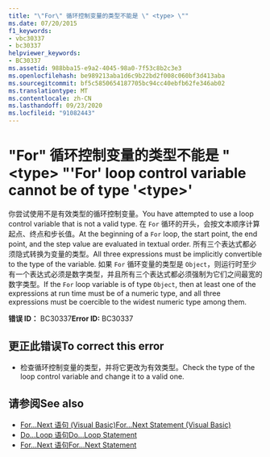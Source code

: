 ```yaml
---
title: "\"For\" 循环控制变量的类型不能是 \" <type> \""
ms.date: 07/20/2015
f1_keywords:
- vbc30337
- bc30337
helpviewer_keywords:
- BC30337
ms.assetid: 988bba15-e9a2-4045-98a0-7f53c8b2c3e3
ms.openlocfilehash: be989213aba1d6c9b22bd2f008c060bf3d413aba
ms.sourcegitcommit: bf5c5850654187705bc94cc40ebfb62fe346ab02
ms.translationtype: MT
ms.contentlocale: zh-CN
ms.lasthandoff: 09/23/2020
ms.locfileid: "91082443"
---
```

# <a name="for-loop-control-variable-cannot-be-of-type-type"></a><span data-ttu-id="2b66a-102">"For" 循环控制变量的类型不能是 " \<type> "</span><span class="sxs-lookup"><span data-stu-id="2b66a-102">'For' loop control variable cannot be of type '\<type>'</span></span>

<span data-ttu-id="2b66a-103">你尝试使用不是有效类型的循环控制变量。</span><span class="sxs-lookup"><span data-stu-id="2b66a-103">You have attempted to use a loop control variable that is not a valid type.</span></span> <span data-ttu-id="2b66a-104">在 `For` 循环的开头，会按文本顺序计算起点、终点和步长值。</span><span class="sxs-lookup"><span data-stu-id="2b66a-104">At the beginning of a `For` loop, the start point, the end point, and the step value are evaluated in textual order.</span></span> <span data-ttu-id="2b66a-105">所有三个表达式都必须隐式转换为变量的类型。</span><span class="sxs-lookup"><span data-stu-id="2b66a-105">All three expressions must be implicitly convertible to the type of the variable.</span></span> <span data-ttu-id="2b66a-106">如果 `For` 循环变量的类型是 `Object`，则运行时至少有一个表达式必须是数字类型，并且所有三个表达式都必须强制为它们之间最宽的数字类型。</span><span class="sxs-lookup"><span data-stu-id="2b66a-106">If the `For` loop variable is of type `Object`, then at least one of the expressions at run time must be of a numeric type, and all three expressions must be coercible to the widest numeric type among them.</span></span>  
  
 <span data-ttu-id="2b66a-107">**错误 ID：** BC30337</span><span class="sxs-lookup"><span data-stu-id="2b66a-107">**Error ID:** BC30337</span></span>  
  
## <a name="to-correct-this-error"></a><span data-ttu-id="2b66a-108">更正此错误</span><span class="sxs-lookup"><span data-stu-id="2b66a-108">To correct this error</span></span>  
  
- <span data-ttu-id="2b66a-109">检查循环控制变量的类型，并将它更改为有效类型。</span><span class="sxs-lookup"><span data-stu-id="2b66a-109">Check the type of the loop control variable and change it to a valid one.</span></span>  
  
## <a name="see-also"></a><span data-ttu-id="2b66a-110">请参阅</span><span class="sxs-lookup"><span data-stu-id="2b66a-110">See also</span></span>

- [<span data-ttu-id="2b66a-111">For...Next 语句 (Visual Basic)</span><span class="sxs-lookup"><span data-stu-id="2b66a-111">For...Next Statement (Visual Basic)</span></span>](../language-reference/statements/for-next-statement.md)
- [<span data-ttu-id="2b66a-112">Do...Loop 语句</span><span class="sxs-lookup"><span data-stu-id="2b66a-112">Do...Loop Statement</span></span>](../language-reference/statements/do-loop-statement.md)
- [<span data-ttu-id="2b66a-113">For...Next 语句</span><span class="sxs-lookup"><span data-stu-id="2b66a-113">For...Next Statement</span></span>](../language-reference/statements/for-next-statement.md)
